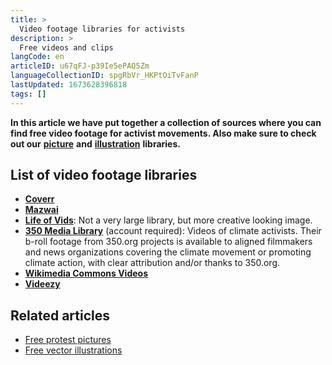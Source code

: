 ```yaml
---
title: >
  Video footage libraries for activists
description: >
  Free videos and clips
langCode: en
articleID: u67qFJ-p39Ie5ePAQ5Zm
languageCollectionID: spgRbVr_HKPtOiTvFanP
lastUpdated: 1673628396818
tags: []
---
```


**In this article we have put together a collection of sources where you can find free video footage for activist movements. Also make sure to check out our** [**picture**](/tools/photo-libraries) **and** [**illustration**](/tools/vector-libraries) **libraries.**

## **List of video footage libraries**

-   [**Coverr**](https://coverr.co)
-   [**Mazwai**](https://mazwai.com)
-   [**Life of Vids**](https://www.lifeofvids.com): Not a very large library, but more creative looking image.
-   [**350 Media Library**](https://350org.widencollective.com/) (account required): Videos of climate activists. Their b-roll footage from 350.org projects is available to aligned filmmakers and news organizations covering the climate movement or promoting climate action, with clear attribution and/or thanks to 350.org.
-   [**Wikimedia Commons Videos**](https://commons.wikimedia.org/wiki/Category:Videos)
-   [**Videezy**](https://www.videezy.com/)

## Related articles

-   [Free protest pictures](/tools/photo-libraries)
-   [Free vector illustrations](/tools/vector-libraries)